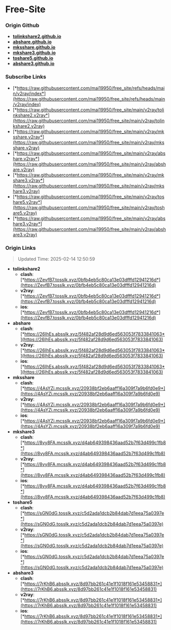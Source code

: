 # Free-Site

### Origin Github

- [**tolinkshare2.github.io**](https://github.com/tolinkshare2/tolinkshare2.github.io)
- [**abshare.github.io**](https://github.com/abshare/abshare.github.io)
- [**mksshare.github.io**](https://github.com/mksshare/mksshare.github.io)
- [**mkshare3.github.io**](https://github.com/mkshare3/mkshare3.github.io)
- [**toshare5.github.io**](https://github.com/toshare5/toshare5.github.io)
- [**abshare3.github.io**](https://github.com/abshare3/abshare3.github.io)

### Subscribe Links

- [*https://raw.githubusercontent.com/mai19950/free_site/refs/heads/main/v2ray/index*](https://raw.githubusercontent.com/mai19950/free_site/refs/heads/main/v2ray/index)
- [*https://raw.githubusercontent.com/mai19950/free_site/main/v2ray/tolinkshare2.v2ray*](https://raw.githubusercontent.com/mai19950/free_site/main/v2ray/tolinkshare2.v2ray)
- [*https://raw.githubusercontent.com/mai19950/free_site/main/v2ray/mksshare.v2ray*](https://raw.githubusercontent.com/mai19950/free_site/main/v2ray/mksshare.v2ray)
- [*https://raw.githubusercontent.com/mai19950/free_site/main/v2ray/abshare.v2ray*](https://raw.githubusercontent.com/mai19950/free_site/main/v2ray/abshare.v2ray)
- [*https://raw.githubusercontent.com/mai19950/free_site/main/v2ray/mkshare3.v2ray*](https://raw.githubusercontent.com/mai19950/free_site/main/v2ray/mkshare3.v2ray)
- [*https://raw.githubusercontent.com/mai19950/free_site/main/v2ray/toshare5.v2ray*](https://raw.githubusercontent.com/mai19950/free_site/main/v2ray/toshare5.v2ray)
- [*https://raw.githubusercontent.com/mai19950/free_site/main/v2ray/abshare3.v2ray*](https://raw.githubusercontent.com/mai19950/free_site/main/v2ray/abshare3.v2ray)

### Origin Links

> Updated Time: 2025-02-14 12:50:59

- **tolinkshare2**
  - **clash**: [*https://ZevfB7.tosslk.xyz/0bfb4eb5c80ca13e03dfffd12941216d*](https://ZevfB7.tosslk.xyz/0bfb4eb5c80ca13e03dfffd12941216d)
  - **v2ray**: [*https://ZevfB7.tosslk.xyz/0bfb4eb5c80ca13e03dfffd12941216d*](https://ZevfB7.tosslk.xyz/0bfb4eb5c80ca13e03dfffd12941216d)
  - **ios**: [*https://ZevfB7.tosslk.xyz/0bfb4eb5c80ca13e03dfffd12941216d*](https://ZevfB7.tosslk.xyz/0bfb4eb5c80ca13e03dfffd12941216d)
- **abshare**
  - **clash**: [*https://26IhEs.absslk.xyz/5f482af28d9d6ed563053f7833841063*](https://26IhEs.absslk.xyz/5f482af28d9d6ed563053f7833841063)
  - **v2ray**: [*https://26IhEs.absslk.xyz/5f482af28d9d6ed563053f7833841063*](https://26IhEs.absslk.xyz/5f482af28d9d6ed563053f7833841063)
  - **ios**: [*https://26IhEs.absslk.xyz/5f482af28d9d6ed563053f7833841063*](https://26IhEs.absslk.xyz/5f482af28d9d6ed563053f7833841063)
- **mksshare**
  - **clash**: [*https://4AsYZi.mcsslk.xyz/20938bf2eb6aaff16a309f7a9b6fd0e9*](https://4AsYZi.mcsslk.xyz/20938bf2eb6aaff16a309f7a9b6fd0e9)
  - **v2ray**: [*https://4AsYZi.mcsslk.xyz/20938bf2eb6aaff16a309f7a9b6fd0e9*](https://4AsYZi.mcsslk.xyz/20938bf2eb6aaff16a309f7a9b6fd0e9)
  - **ios**: [*https://4AsYZi.mcsslk.xyz/20938bf2eb6aaff16a309f7a9b6fd0e9*](https://4AsYZi.mcsslk.xyz/20938bf2eb6aaff16a309f7a9b6fd0e9)
- **mkshare3**
  - **clash**: [*https://8vy8FA.mcsslk.xyz/d4ab649398436aad52b7f63d499c1fb8*](https://8vy8FA.mcsslk.xyz/d4ab649398436aad52b7f63d499c1fb8)
  - **v2ray**: [*https://8vy8FA.mcsslk.xyz/d4ab649398436aad52b7f63d499c1fb8*](https://8vy8FA.mcsslk.xyz/d4ab649398436aad52b7f63d499c1fb8)
  - **ios**: [*https://8vy8FA.mcsslk.xyz/d4ab649398436aad52b7f63d499c1fb8*](https://8vy8FA.mcsslk.xyz/d4ab649398436aad52b7f63d499c1fb8)
- **toshare5**
  - **clash**: [*https://sGN0dG.tosslk.xyz/c5d2ada1dcb2b84dab7d1eea75a0397e*](https://sGN0dG.tosslk.xyz/c5d2ada1dcb2b84dab7d1eea75a0397e)
  - **v2ray**: [*https://sGN0dG.tosslk.xyz/c5d2ada1dcb2b84dab7d1eea75a0397e*](https://sGN0dG.tosslk.xyz/c5d2ada1dcb2b84dab7d1eea75a0397e)
  - **ios**: [*https://sGN0dG.tosslk.xyz/c5d2ada1dcb2b84dab7d1eea75a0397e*](https://sGN0dG.tosslk.xyz/c5d2ada1dcb2b84dab7d1eea75a0397e)
- **abshare3**
  - **clash**: [*https://7rKhB6.absslk.xyz/8d97bb261c41e1f1018f161e53458831*](https://7rKhB6.absslk.xyz/8d97bb261c41e1f1018f161e53458831)
  - **v2ray**: [*https://7rKhB6.absslk.xyz/8d97bb261c41e1f1018f161e53458831*](https://7rKhB6.absslk.xyz/8d97bb261c41e1f1018f161e53458831)
  - **ios**: [*https://7rKhB6.absslk.xyz/8d97bb261c41e1f1018f161e53458831*](https://7rKhB6.absslk.xyz/8d97bb261c41e1f1018f161e53458831)
